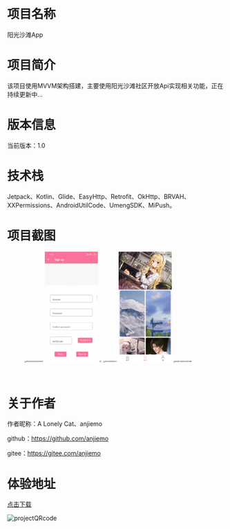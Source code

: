 # 项目名称
阳光沙滩App
# 项目简介
该项目使用MVVM架构搭建，主要使用阳光沙滩社区开放Api实现相关功能，正在持续更新中...
# 版本信息
当前版本：1.0
# 技术栈
Jetpack、Kotlin、Glide、EasyHttp、Retrofit、OkHttp、BRVAH、XXPermissions、AndroidUtilCode、UmengSDK、MiPush。

# 项目截图

<figure>
    <img src="https://gitee.com/anjiemo/figure-bed/raw/master/img/20210618190521.png" alt="854804025600638976" style="zoom:25%" />
    <img src="ScreenShots/854804043761975296.png" alt="854804043761975296" style="zoom:25%" />
    <img src="https://gitee.com/anjiemo/figure-bed/raw/master/img/20210618190731.png" style="zoom:25%" />
    <img src="https://gitee.com/anjiemo/figure-bed/raw/master/img/20210619182947.png" alt="20210619182947" style="zoom:25%" />
    <img src="ScreenShots/854804177199562752.png" alt="854804177199562752" style="zoom:25%" />
    <img src="https://gitee.com/anjiemo/figure-bed/raw/master/img/20210618190651.png" alt="854804065563967488" style="zoom:25%" />
</figure>


<br>

# 关于作者

作者昵称：A Lonely Cat、anjiemo

github：https://github.com/anjiemo

gitee：https://gitee.com/anjiemo

# 体验地址
[点击下载](https://wwa.lanzoui.com/ilD2yq91c8b)

![projectQRcode](https://gitee.com/anjiemo/figure-bed/raw/master/img/20210618180210.png)